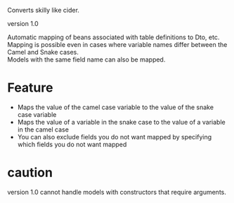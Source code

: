 Converts skilly like cider.

version 1.0

Automatic mapping of beans associated with table definitions to Dto, etc.  
Mapping is possible even in cases where variable names differ between the Camel and Snake cases.  
Models with the same field name can also be mapped.

# Feature

* Maps the value of the camel case variable to the value of the snake case variable
* Maps the value of a variable in the snake case to the value of a variable in the camel case 
* You can also exclude fields you do not want mapped by specifying which fields you do not want mapped

# caution

version 1.0 cannot handle models with constructors that require arguments.